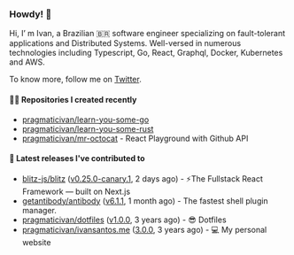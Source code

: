### Howdy! 🤠

Hi, I’ m Ivan, a Brazilian 🇧🇷 software engineer specializing on fault-tolerant applications and Distributed Systems. Well-versed in numerous technologies including Typescript, Go, React, Graphql, Docker, Kubernetes and AWS.

To know more, follow me on [Twitter](https://twitter.com/pragmaticivan).

#### 👨‍💻 Repositories I created recently

- [pragmaticivan/learn-you-some-go](https://github.com/pragmaticivan/learn-you-some-go)
- [pragmaticivan/learn-you-some-rust](https://github.com/pragmaticivan/learn-you-some-rust)
- [pragmaticivan/mr-octocat](https://github.com/pragmaticivan/mr-octocat) - React Playground with Github API

#### 🚀 Latest releases I've contributed to

- [blitz-js/blitz](https://github.com/blitz-js/blitz) ([v0.25.0-canary.1](https://github.com/blitz-js/blitz/releases/tag/v0.25.0-canary.1), 2 days ago) - ⚡️The Fullstack React Framework — built on Next.js
- [getantibody/antibody](https://github.com/getantibody/antibody) ([v6.1.1](https://github.com/getantibody/antibody/releases/tag/v6.1.1), 1 month ago) - The fastest shell plugin manager.
- [pragmaticivan/dotfiles](https://github.com/pragmaticivan/dotfiles) ([v1.0.0](https://github.com/pragmaticivan/dotfiles/releases/tag/v1.0.0), 3 years ago) - :sunglasses: Dotfiles
- [pragmaticivan/ivansantos.me](https://github.com/pragmaticivan/ivansantos.me) ([3.0.0](https://github.com/pragmaticivan/ivansantos.me/releases/tag/3.0.0), 3 years ago) - :computer: My personal website
